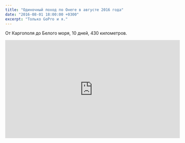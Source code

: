 ```yaml
---
title: "Одиночный поход по Онеге в августе 2016 года"
date: "2016-08-01 18:00:00 +0300"
excerpt: "Только GoPro и я."
---
```


От Каргополя до Белого моря, 10 дней, 430 километров.

<iframe width="560" height="315" src="https://www.youtube.com/embed/UIwOzZR7Hms" frameborder="0" allow="accelerometer; autoplay; encrypted-media; gyroscope; picture-in-picture" allowfullscreen></iframe>
